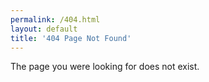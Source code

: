 ```yaml
---
permalink: /404.html
layout: default
title: '404 Page Not Found'
---
```


The page you were looking for does not exist.
